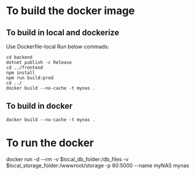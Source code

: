# To build the docker image
## To build in local and dockerize
Use Dockerfile-local
Run below commads:
``` shell
cd backend
dotnet publish -c Release
cd ../frontend
npm install
npm run build:prod
cd ../
docker build --no-cache -t mynas .
```

## To build in docker
``` shell
docker build --no-cache -t mynas .
```

# To run the docker
docker run -d --rm -v $local_db_folder:/db_files -v $local_storage_folder:/wwwroot/storage -p 80:5000 --name myNAS  mynas